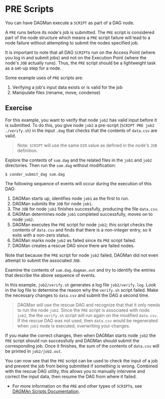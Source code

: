 # PRE Scripts

You can have DAGMan execute a `SCRIPT` as part of a DAG node.

A `PRE` runs before its node's job is submitted. 
The `PRE` script is considered part of the node structure which 
means a `PRE` script failure will lead to a node failure without 
attempting to submit the nodes specified job.

It is important to note that all DAG `SCRIPT`s run on the Access Point
(where you log in and submit jobs) and not on the Execution Point 
(where the node's `JOB` actually runs).
Thus, the `PRE` script should be a lightweight task as a set-up step for a node.

Some example uses of `PRE` scripts are:

1. Verifying a job's input data exists or is valid for the job
2. Manipulate files (rename, move, condense)

## Exercise

For this example, you want to verify that node `job2` has valid input before it is submitted.
To do this, you give node `job2` a pre-script (`SCRIPT PRE job2 ./verify.sh`) 
in the input `.dag` that checks that the contents of `data.csv` are valid. 

> Note: `SCRIPT` will use the same `DIR` value as defined in the node's
> `JOB` definition.

Explore the contents of `sum.dag` and the related files in the `job1` and `job2` directories.
Then run the `sum.dag` without modification:

```
$ condor_submit_dag sum.dag
```

The following sequence of events will occur during the execution of this DAG:

1. DAGMan starts up, identifies node `job1` as the first to run.
2. DAGMan submits the `JOB` for node `job1`.
3. The `JOB` for node `job1` finishes successfully, producing the file `data.csv`. 
4. DAGMan determines node `job1` completed successfully, moves on to node `job2`.
5. DAGMan executes the `PRE` script for node `job2`; this script checks the contents of `data.csv`
   and finds that there is a non-integer entry, so it exits with a non-zero status.
6. DAGMan marks node `job2` as failed since its `PRE` script failed.
7. DAGMan creates a rescue DAG since there are failed nodes.

Note that because the `PRE` script for node `job2` failed, DAGMan did not even attempt to submit the associated `JOB`. 

Examine the contents of `sum.dag.dagman.out` and try to identify the entries that describe
the above sequence of events. 

In this example, `job2/verify.sh` generates a log file `job2/verify.log`. 
Look in the log file to determine the reason why the `verify.sh` script failed.
Make the necessary changes to `data.csv` and submit the DAG a second time.

> DAGMan will use the rescue DAG and recognize that that it only needs to run
> the node `job2`. Since the `PRE` script is associated with node `job2`, the
> the `verify.sh` script will run again on the modified `data.csv`. If the rescue
> DAG was not used, then `data.csv` would be regenerated when `job1` node is
> executed, overwriting your changes. 

If you make the correct changes, then when DAGMan starts node `job2` the
`PRE` script should run successfully and DAGMan should submit the corresponding 
job. Once it finishes, the sum of the contents of `data.csv` will be printed
in `job2/job2.out`.

You can now see that the `PRE` script can be used to check the input of a job
and prevent the job from being submitted if something is wrong.
Combined with the rescue DAG utility, this allows you to manually intervene
and correct the input data, then resume the DAG from where it failed.

* For more information on the `PRE` and other types of `SCRIPT`s, see
[DAGMAn Scripts Documentation](https://htcondor.readthedocs.io/en/latest/automated-workflows/dagman-scripts.html).
